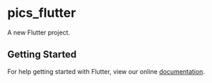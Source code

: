 # pics_flutter

A new Flutter project.

## Getting Started

For help getting started with Flutter, view our online
[documentation](https://flutter.io/).
